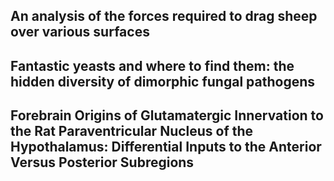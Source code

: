 ## An analysis of the forces required to drag sheep over various surfaces
## Fantastic yeasts and where to find them: the hidden diversity of dimorphic fungal pathogens
## Forebrain Origins of Glutamatergic Innervation to the Rat Paraventricular Nucleus of the Hypothalamus: Differential Inputs to the Anterior Versus Posterior Subregions
